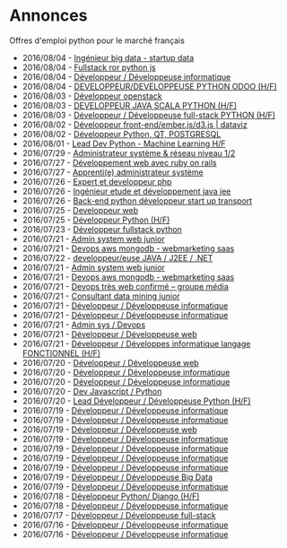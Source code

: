 # Annonces

Offres d'emploi python pour le marché français

* 2016/08/04 - [Ingénieur big data - startup data](http://www.pyjobs.fr/job/174/ingenieur-big-data-startup-data "Ingénieur big data - startup data")
* 2016/08/04 - [Fullstack ror python js](http://www.pyjobs.fr/job/55/fullstack-ror-python-js "Fullstack ror python js")
* 2016/08/04 - [Développeur / Développeuse informatique](http://www.pyjobs.fr/job/111/developpeur-developpeuse-informatique "Développeur / Développeuse informatique")
* 2016/08/04 - [DEVELOPPEUR/DEVELOPPEUSE PYTHON ODOO (H/F)](http://www.pyjobs.fr/job/35/developpeur-developpeuse-python-odoo-h-f "DEVELOPPEUR/DEVELOPPEUSE PYTHON ODOO (H/F)")
* 2016/08/03 - [Développeur openstack](http://www.pyjobs.fr/job/173/developpeur-openstack "Développeur openstack")
* 2016/08/03 - [DEVELOPPEUR JAVA SCALA PYTHON (H/F)](http://www.pyjobs.fr/job/62/developpeur-java-scala-python-h-f "DEVELOPPEUR JAVA SCALA PYTHON (H/F)")
* 2016/08/03 - [Développeur / Développeuse full-stack PYTHON (H/F)](http://www.pyjobs.fr/job/66/developpeur-developpeuse-full-stack-python-h-f "Développeur / Développeuse full-stack PYTHON (H/F)")
* 2016/08/02 - [Développeur front-end/ember.js/d3.js | dataviz](http://www.pyjobs.fr/job/171/developpeur-front-end-ember-js-d3-js-dataviz "Développeur front-end/ember.js/d3.js | dataviz")
* 2016/08/02 - [Développeur Python, QT, POSTGRESQL](http://www.pyjobs.fr/job/73/developpeur-python-qt-postgresql "Développeur Python, QT, POSTGRESQL")
* 2016/08/01 - [Lead Dev Python - Machine Learning H/F](http://www.pyjobs.fr/job/23/lead-dev-python-machine-learning-h-f "Lead Dev Python - Machine Learning H/F")
* 2016/07/29 - [Administrateur système & réseau niveau 1/2](http://www.pyjobs.fr/job/169/administrateur-systeme-reseau-niveau-1-2 "Administrateur système & réseau niveau 1/2")
* 2016/07/27 - [Développement web avec ruby on rails](http://www.pyjobs.fr/job/166/developpement-web-avec-ruby-on-rails "Développement web avec ruby on rails")
* 2016/07/27 - [Apprenti(e) administrateur système](http://www.pyjobs.fr/job/28/apprenti-e-administrateur-systeme "Apprenti(e) administrateur système")
* 2016/07/26 - [Expert et developpeur php](http://www.pyjobs.fr/job/164/expert-et-developpeur-php "Expert et developpeur php")
* 2016/07/26 - [Ingénieur etude et développement java jee](http://www.pyjobs.fr/job/162/ingenieur-etude-et-developpement-java-jee "Ingénieur etude et développement java jee")
* 2016/07/26 - [Back-end python développeur start up transport](http://www.pyjobs.fr/job/160/back-end-python-developpeur-start-up-transport "Back-end python développeur start up transport")
* 2016/07/25 - [Developpeur web](http://www.pyjobs.fr/job/158/developpeur-web "Developpeur web")
* 2016/07/25 - [Développeur Python (H/F)](http://www.pyjobs.fr/job/82/developpeur-python-h-f "Développeur Python (H/F)")
* 2016/07/23 - [Développeur fullstack python](http://www.pyjobs.fr/job/157/developpeur-fullstack-python "Développeur fullstack python")
* 2016/07/21 - [Admin system web junior](http://www.pyjobs.fr/job/155/admin-system-web-junior "Admin system web junior")
* 2016/07/21 - [Devops aws mongodb - webmarketing saas](http://www.pyjobs.fr/job/153/devops-aws-mongodb-webmarketing-saas "Devops aws mongodb - webmarketing saas")
* 2016/07/22 - [developpeur/euse JAVA / J2EE / .NET](http://pyjobs.fr/job/2864/developpeur-euse-java-j2ee-net "developpeur/euse JAVA / J2EE / .NET")
* 2016/07/21 - [Admin system web junior](http://pyjobs.fr/job/2859/admin-system-web-junior "Admin system web junior")
* 2016/07/21 - [Devops aws mongodb - webmarketing saas](http://pyjobs.fr/job/2861/devops-aws-mongodb-webmarketing-saas "Devops aws mongodb - webmarketing saas")
* 2016/07/21 - [Devops très web confirmé – groupe média](http://pyjobs.fr/job/2860/devops-tres-web-confirme-groupe-media "Devops très web confirmé – groupe média")
* 2016/07/21 - [Consultant data mining junior](http://pyjobs.fr/job/2857/consultant-data-mining-junior "Consultant data mining junior")
* 2016/07/21 - [Développeur / Développeuse informatique](http://pyjobs.fr/job/2858/developpeur-developpeuse-informatique "Développeur / Développeuse informatique")
* 2016/07/21 - [Développeur / Développeuse informatique](http://pyjobs.fr/job/2863/developpeur-developpeuse-informatique "Développeur / Développeuse informatique")
* 2016/07/21 - [Admin sys / Devops](http://pyjobs.fr/job/2855/admin-sys-devops "Admin sys / Devops")
* 2016/07/21 - [Développeur / Développeuse web](http://pyjobs.fr/job/2862/developpeur-developpeuse-web "Développeur / Développeuse web")
* 2016/07/21 - [Développeur / Développes informatique langage FONCTIONNEL (H/F)](http://pyjobs.fr/job/2856/developpeur-developpes-informatique-langage-fonctionnel-h-f "Développeur / Développes informatique langage FONCTIONNEL (H/F)")
* 2016/07/20 - [Développeur / Développeuse web](http://pyjobs.fr/job/2854/developpeur-developpeuse-web "Développeur / Développeuse web")
* 2016/07/20 - [Développeur / Développeuse informatique](http://pyjobs.fr/job/2852/developpeur-developpeuse-informatique "Développeur / Développeuse informatique")
* 2016/07/20 - [Développeur / Développeuse informatique](http://pyjobs.fr/job/2853/developpeur-developpeuse-informatique "Développeur / Développeuse informatique")
* 2016/07/20 - [Dev Javascript / Python](http://pyjobs.fr/job/2850/dev-javascript-python "Dev Javascript / Python")
* 2016/07/20 - [Lead Développeur / Développeuse Python (H/F)](http://pyjobs.fr/job/2849/lead-developpeur-developpeuse-python-h-f "Lead Développeur / Développeuse Python (H/F)")
* 2016/07/19 - [Développeur / Développeuse informatique](http://pyjobs.fr/job/2847/developpeur-developpeuse-informatique "Développeur / Développeuse informatique")
* 2016/07/19 - [Développeur / Développeuse informatique](http://pyjobs.fr/job/2846/developpeur-developpeuse-informatique "Développeur / Développeuse informatique")
* 2016/07/19 - [Développeur / Développeuse web](http://pyjobs.fr/job/2851/developpeur-developpeuse-web "Développeur / Développeuse web")
* 2016/07/19 - [Développeur / Développeuse informatique](http://pyjobs.fr/job/2842/developpeur-developpeuse-informatique "Développeur / Développeuse informatique")
* 2016/07/19 - [Développeur / Développeuse informatique](http://pyjobs.fr/job/2848/developpeur-developpeuse-informatique "Développeur / Développeuse informatique")
* 2016/07/19 - [Développeur / Développeuse informatique](http://pyjobs.fr/job/2841/developpeur-developpeuse-informatique "Développeur / Développeuse informatique")
* 2016/07/19 - [Développeur / Développeuse informatique](http://pyjobs.fr/job/2844/developpeur-developpeuse-informatique "Développeur / Développeuse informatique")
* 2016/07/19 - [Développeur / Développeuse Big Data](http://pyjobs.fr/job/2839/developpeur-developpeuse-big-data "Développeur / Développeuse Big Data")
* 2016/07/19 - [Développeur / Développeuse informatique](http://pyjobs.fr/job/2840/developpeur-developpeuse-informatique "Développeur / Développeuse informatique")
* 2016/07/18 - [Développeur Python/ Django (H/F)](http://pyjobs.fr/job/2838/developpeur-python-django-h-f "Développeur Python/ Django (H/F)")
* 2016/07/18 - [Développeur / Développeuse informatique](http://pyjobs.fr/job/2843/developpeur-developpeuse-informatique "Développeur / Développeuse informatique")
* 2016/07/17 - [Développeur / Développeuse full-stack](http://pyjobs.fr/job/2845/developpeur-developpeuse-full-stack "Développeur / Développeuse full-stack")
* 2016/07/16 - [Développeur / Développeuse informatique](http://pyjobs.fr/job/2835/developpeur-developpeuse-informatique "Développeur / Développeuse informatique")
* 2016/07/16 - [Développeur / Développeuse informatique](http://pyjobs.fr/job/2836/developpeur-developpeuse-informatique "Développeur / Développeuse informatique")

